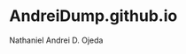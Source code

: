 # AndreiDump.github.io
Nathaniel Andrei D. Ojeda
<Spotify link="https:https://open.spotify.com/album/7sAp0E6Q4dqnrwWkpytEaN?si=DD8wG1AXR7CZZ0Fxv3xnUw" />
